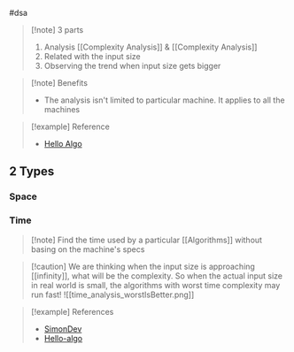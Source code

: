 #dsa 
>[!note] 3 parts
>1. Analysis [[Complexity Analysis]] & [[Complexity Analysis]]
>2. Related with the input size
>3. Observing the trend when input size gets bigger

>[!note] Benefits
>- The analysis isn't limited to particular machine. It applies to all the machines

>[!example] Reference
>- [Hello Algo](https://www.hello-algo.com/chapter_computational_complexity/performance_evaluation/)


## 2 Types
### Space
### Time
>[!note] Find the time used by a particular [[Algorithms]] without basing on the machine's specs


>[!caution] We are thinking when the input size is approaching [[infinity]], what will be the complexity. So when the actual input size in real world is small, the algorithms with worst time complexity may run fast! 
>![[time_analysis_worstIsBetter.png]]


>[!example] References
>- [SimonDev](https://www.youtube.com/watch?v=gCzOhZ_LUps)
>- [Hello-algo](https://www.hello-algo.com/chapter_computational_complexity/time_complexity/)